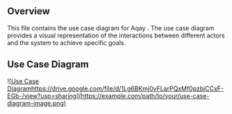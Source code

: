 ## Overview

This file contains the use case diagram for Aqay . The use case diagram provides a visual representation of the interactions between different actors and the system to achieve specific goals.

## Use Case Diagram

![[Use Case Diagram](https://drive.google.com/file/d/1Lg6BKmj0yFLarPQxMf0pzbjCCxF-EGb-/view?usp=sharing)https://drive.google.com/file/d/1Lg6BKmj0yFLarPQxMf0pzbjCCxF-EGb-/view?usp=sharing](https://example.com/path/to/your/use-case-diagram-image.png)



